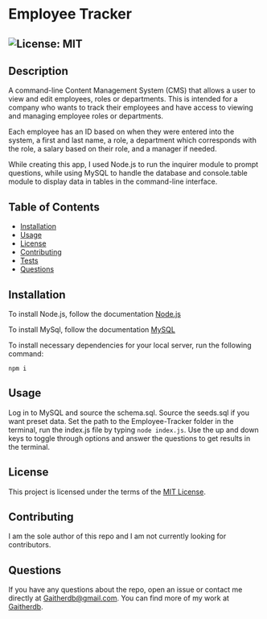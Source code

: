 
# Employee Tracker
  ## ![License: MIT](https://img.shields.io/badge/License-MIT-yellow.svg)

  ## Description

  A command-line Content Management System (CMS) that allows a user to view and edit employees, roles or departments. This is intended for a company who wants to track their employees and have access to viewing and managing employee roles or departments.
  
  Each employee has an ID based on when they were entered into the system, a first and last name, a role, a department which corresponds with the role, a salary based on their role, and a manager if needed.

  While creating this app, I used Node.js to run the inquirer module to prompt questions, while using MySQL to handle the database and console.table module to display data in tables in the command-line interface. 

  ## Table of Contents
  * [Installation](#installation)
  * [Usage](#usage)
  * [License](#license)
  * [Contributing](#contributing)
  * [Tests](#tests)
  * [Questions](#questions)
  
  ## Installation
  To install Node.js, follow the documentation [Node.js](https://coding-boot-camp.github.io/full-stack/nodejs/how-to-install-nodejs)

  To install MySql, follow the documentation [MySQL](https://dev.mysql.com/downloads/installer/)

  To install necessary dependencies for your local server, run the following command: 
  ```
  npm i
  ```
  
  ## Usage
  Log in to MySQL and source the schema.sql. Source the seeds.sql if you want preset data. Set the path to the Employee-Tracker folder in the terminal, run the index.js file by typing `node index.js`. Use the up and down keys to toggle through options and answer the questions to get results in the terminal.

  ## License  
  This project is licensed under the terms of the [MIT License](https://opensource.org/licenses/MIT).

  ## Contributing
  I am the sole author of this repo and I am not currently looking for contributors.


  ## Questions
  If you have any questions about the repo, open an issue or contact me directly at Gaitherdb@gmail.com. You can find more of my work at [Gaitherdb](https://github.com/Gaitherdb).